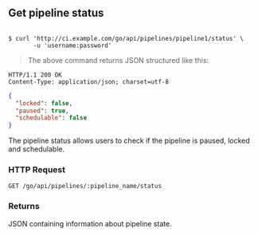 ## Get pipeline status

```shell

$ curl 'http://ci.example.com/go/api/pipelines/pipeline1/status' \
       -u 'username:password'
```

> The above command returns JSON structured like this:

```http
HTTP/1.1 200 OK
Content-Type: application/json; charset=utf-8
```

```json
{
  "locked": false,
  "paused": true,
  "schedulable": false
}
```

The pipeline status allows users to check if the pipeline is paused, locked and schedulable.

### HTTP Request

`GET /go/api/pipelines/:pipeline_name/status`

### Returns

JSON containing information about pipeline state.
